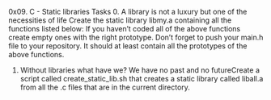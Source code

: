 0x09. C - Static libraries
Tasks
0. A library is not a luxury but one of the necessities of life
Create the static library libmy.a containing all the functions listed below:
If you haven’t coded all of the above functions create empty ones with the right prototype.
Don’t forget to push your main.h file to your repository. It should at least contain all the prototypes of the above functions.
1. Without libraries what have we? We have no past and no futureCreate a script called create_static_lib.sh that creates a static library called liball.a from all the .c files that are in the current directory.
